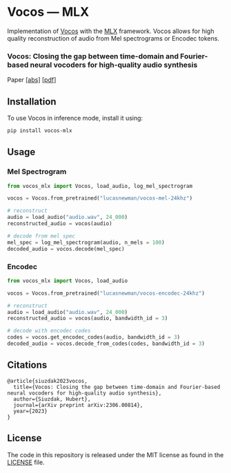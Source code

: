 # Vocos — MLX 

Implementation of [Vocos](https://github.com/gemelo-ai/vocos) with the [MLX](https://github.com/ml-explore/mlx) framework. Vocos allows for high quality reconstruction of audio from Mel spectrograms or Encodec tokens.

### Vocos: Closing the gap between time-domain and Fourier-based neural vocoders for high-quality audio synthesis
Paper [[abs]](https://arxiv.org/abs/2306.00814) [[pdf]](https://arxiv.org/pdf/2306.00814.pdf)

## Installation

To use Vocos in inference mode, install it using:

```bash
pip install vocos-mlx
```

## Usage

### Mel Spectrogram

```python
from vocos_mlx import Vocos, load_audio, log_mel_spectrogram

vocos = Vocos.from_pretrained("lucasnewman/vocos-mel-24khz")

# reconstruct
audio = load_audio("audio.wav", 24_000)
reconstructed_audio = vocos(audio)

# decode from mel spec
mel_spec = log_mel_spectrogram(audio, n_mels = 100)
decoded_audio = vocos.decode(mel_spec)
```

### Encodec

```python
from vocos_mlx import Vocos, load_audio

vocos = Vocos.from_pretrained("lucasnewman/vocos-encodec-24khz")

# reconstruct
audio = load_audio("audio.wav", 24_000)
reconstructed_audio = vocos(audio, bandwidth_id = 3)

# decode with encodec codes
codes = vocos.get_encodec_codes(audio, bandwidth_id = 3)
decoded_audio = vocos.decode_from_codes(codes, bandwidth_id = 3)
```

## Citations

```
@article{siuzdak2023vocos,
  title={Vocos: Closing the gap between time-domain and Fourier-based neural vocoders for high-quality audio synthesis},
  author={Siuzdak, Hubert},
  journal={arXiv preprint arXiv:2306.00814},
  year={2023}
}
```

## License

The code in this repository is released under the MIT license as found in the
[LICENSE](LICENSE) file.
